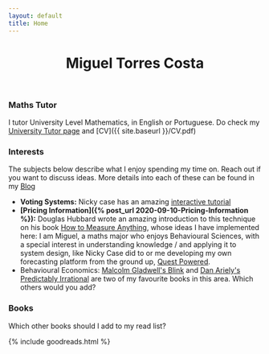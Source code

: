 ```yaml
---
layout: default
title: Home
---
```


<div class="text-center">
  <p>
    <i class="fa fa-users fa-3x"></i>
  </p>
</div>

<header>
  <h1 class="landing-title">Miguel Torres Costa</h1>
</header>

### Maths Tutor
I tutor University Level Mathematics, in English or Portuguese. Do check my [University Tutor page](https://universitytutor.com/tutors/944174) and [CV]({{ site.baseurl }}/CV.pdf)

### Interests
The subjects below describe what I enjoy spending my time on. Reach out if you want to discuss ideas. More details into each of these can be found in my [Blog](/blog)

- **Voting Systems:** Nicky case has an amazing [interactive tutorial](https://ncase.me/ballot/)
- **[Pricing Information]({% post_url 2020-09-10-Pricing-Information %}):** Douglas Hubbard wrote an amazing introduction to this technique on his book [How to Measure Anything](https://www.goodreads.com/book/show/444653.How_to_Measure_Anything), whose ideas I have implemented here:
I am Miguel, a maths major who enjoys Behavioural Sciences, with a special interest in understanding knowledge /  and applying it to system design, like Nicky Case did to  or me developing my own forecasting platform from the ground up, [Quest Powered](https://questpowered.com).
- Behavioural Economics: [Malcolm Gladwell's Blink](https://www.goodreads.com/book/show/40102.Blink) and [Dan Ariely's Predictably Irrational](https://www.goodreads.com/book/show/1713426.Predictably_Irrational) are two of my favourite books in this area. Which others would you add?

### Books

Which other books should I add to my read list?

{% include goodreads.html %}
